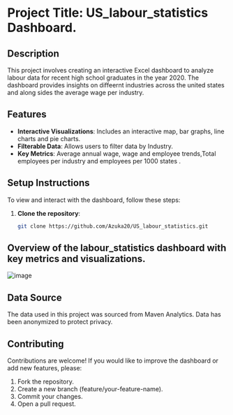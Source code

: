 # Project Title: US_labour_statistics Dashboard.
## Description
This project involves creating an interactive Excel dashboard to analyze labour data for recent high school graduates in the year 2020. The dashboard provides insights on diffeernt industries across the united states and along sides the average wage per industry.
## Features
- **Interactive Visualizations**: Includes an interactive map, bar graphs, line charts and pie charts.
- **Filterable Data**: Allows users to filter data by Industry.
- **Key Metrics**: Average annual wage, wage and employee trends,Total employees per industry and employees per 1000 states .

## Setup Instructions
To view and interact with the dashboard, follow these steps:
1. **Clone the repository**:
   ```bash
   git clone https://github.com/Azuka20/US_labour_statistics.git
 ## Overview of the labour_statistics dashboard with key metrics and visualizations.
   ![image](https://github.com/user-attachments/assets/bb188c7d-bea9-409e-a94a-831240ab2afd)
## Data Source
The data used in this project was sourced from Maven Analytics. Data has been anonymized to protect privacy.
## Contributing
Contributions are welcome! If you would like to improve the dashboard or add new features, please:

1. Fork the repository.
2. Create a new branch (feature/your-feature-name).
3. Commit your changes.
4. Open a pull request.
